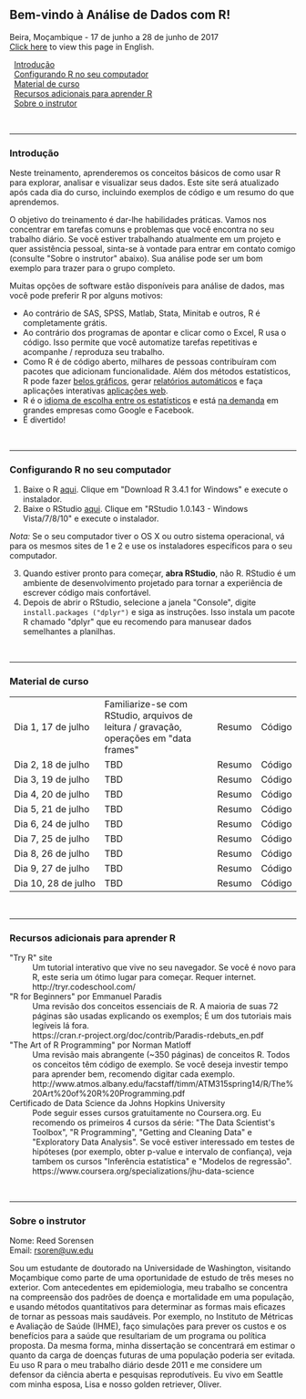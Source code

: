 ## Bem-vindo à Análise de Dados com R!  
Beira, Moçambique - 17 de junho a 28 de junho de 2017  
[Click here](index.md) to view this page in English. 

&nbsp;&nbsp;[Introdução](#intro)  
&nbsp;&nbsp;[Configurando R no seu computador](#setup)  
&nbsp;&nbsp;[Material de curso](#materials)  
&nbsp;&nbsp;[Recursos adicionais para aprender R](#resources)  
&nbsp;&nbsp;[Sobre o instrutor](#about)  

<br>

---

<a id="intro"></a>
### Introdução 

Neste treinamento, aprenderemos os conceitos básicos de como usar R para explorar, analisar e visualizar seus dados. Este site será atualizado após cada dia do curso, incluindo exemplos de código e um resumo do que aprendemos. 

O objetivo do treinamento é dar-lhe habilidades práticas. Vamos nos concentrar em tarefas comuns e problemas que você encontra no seu trabalho diário. Se você estiver trabalhando atualmente em um projeto e quer assistência pessoal, sinta-se à vontade para entrar em contato comigo (consulte "Sobre o instrutor" abaixo). Sua análise pode ser um bom exemplo para trazer para o grupo completo.

Muitas opções de software estão disponíveis para análise de dados, mas você pode preferir R por alguns motivos:
- Ao contrário de SAS, SPSS, Matlab, Stata, Minitab e outros, R é completamente grátis.
- Ao contrário dos programas de apontar e clicar como o Excel, R usa o código. Isso permite que você automatize tarefas repetitivas e acompanhe / reproduza seu trabalho. 
- Como R é de código aberto, milhares de pessoas contribuíram com pacotes que adicionam funcionalidade. Além dos métodos estatísticos, R pode fazer [belos gráficos](http://www.r-graph-gallery.com/all-graphs/), gerar [relatórios automáticos](http://rpubs.com/) e faça aplicações interativas [aplicações web](https://www.rstudio.com/products/shiny/shiny-user-showcase/). 
- R é o [idioma de escolha entre os estatísticos](https://www.fastcompany.com/3030716/the-9-best-languages-for-crunching-data) e está [na demanda](http://blog.revolutionanalytics.com/2014/05/companies-using-r-in-2014.html) em grandes empresas como Google e Facebook. 
- É divertido! 

<br>

---

<a id="setup"></a>
### Configurando R no seu computador
1. Baixe o R [aqui](https://cran.r-project.org/bin/windows/base/). Clique em "Download R 3.4.1 for Windows" e execute o instalador. 
2. Baixe o RStudio [aqui](https://www.rstudio.com/products/rstudio/download/). Clique em "RStudio 1.0.143 - Windows Vista/7/8/10" e execute o instalador. 

*Nota:* Se o seu computador tiver o OS X ou outro sistema operacional, vá para os mesmos sites de 1 e 2 e use os instaladores específicos para o seu computador.

3. Quando estiver pronto para começar, **abra RStudio**, não R. RStudio é um ambiente de desenvolvimento projetado para tornar a experiência de escrever código mais confortável.
4. Depois de abrir o RStudio, selecione a janela "Console", digite `install.packages ("dplyr")` e siga as instruções. Isso instala um pacote R chamado "dplyr" que eu recomendo para manusear dados semelhantes a planilhas. 

<br>

---

<a id="materials"></a>
### Material de curso 

<table align="center">
    <tr>
        <td white-space: nowrap>Dia 1, 17 de julho</td>
        <td>Familiarize-se com RStudio, arquivos de leitura / gravação, operações em "data frames" </td>
        <td>Resumo</td>
        <td>Código</td>
    </tr>
    <tr>
        <td white-space: nowrap>Dia 2, 18 de julho</td>
        <td>TBD</td>
        <td>Resumo</td>
        <td>Código</td>
    </tr>
    <tr>
        <td white-space: nowrap>Dia 3, 19 de julho</td>
        <td>TBD</td>
        <td>Resumo</td>
        <td>Código</td>
    </tr>
    <tr>
        <td white-space: nowrap>Dia 4, 20 de julho</td>
        <td>TBD</td>
        <td>Resumo</td>
        <td>Código</td>
    </tr>
    <tr>
        <td white-space: nowrap>Dia 5, 21 de julho</td>
        <td>TBD</td>
        <td>Resumo</td>
        <td>Código</td>
    </tr>
    <tr>
        <td white-space: nowrap>Dia 6, 24 de julho</td>
        <td>TBD</td>
        <td>Resumo</td>
        <td>Código</td>
    </tr>
    <tr>
        <td white-space: nowrap>Dia 7, 25 de julho</td>
        <td>TBD</td>
        <td>Resumo</td>
        <td>Código</td>
    </tr>
    <tr>
        <td white-space: nowrap>Dia 8, 26 de julho</td>
        <td>TBD</td>
        <td>Resumo</td>
        <td>Código</td>
    </tr>
    <tr>
        <td white-space: nowrap>Dia 9, 27 de julho</td>
        <td>TBD</td>
        <td>Resumo</td>
        <td>Código</td>
    </tr>
    <tr>
        <td white-space: nowrap>Dia 10, 28 de julho</td>
        <td>TBD</td>
        <td>Resumo</td>
        <td>Código</td>
    </tr>
</table>


<br>

---

<a id="resources"></a>
### Recursos adicionais para aprender R

<dl>
  <dt>"Try R" site</dt>
    <dd>Um tutorial interativo que vive no seu navegador. Se você é novo para R, este seria um ótimo lugar para começar. Requer internet.  <br />
    http://tryr.codeschool.com/ </dd>
  
  <dt>"R for Beginners" por Emmanuel Paradis</dt>
    <dd>Uma revisão dos conceitos essenciais de R. A maioria de suas 72 páginas são usadas explicando os exemplos; É um dos tutoriais mais legíveis lá fora.  <br />
    https://cran.r-project.org/doc/contrib/Paradis-rdebuts_en.pdf </dd>
  
  <dt>"The Art of R Programming" por Norman Matloff</dt>
    <dd>Uma revisão mais abrangente (~350 páginas) de conceitos R. Todos os conceitos têm código de exemplo. Se você deseja investir tempo para aprender bem, recomendo digitar cada exemplo.  <br />
    http://www.atmos.albany.edu/facstaff/timm/ATM315spring14/R/The%20Art%20of%20R%20Programming.pdf </dd>
    
  <dt>Certificado de Data Science da Johns Hopkins University</dt>
    <dd>Pode seguir esses cursos gratuitamente no Coursera.org. Eu recomendo os primeiros 4 cursos da série: "The Data Scientist's Toolbox", "R Programming", "Getting and Cleaning Data" e "Exploratory Data Analysis". Se você estiver interessado em testes de hipóteses (por exemplo, obter p-value e intervalo de confiança), veja tambem os cursos "Inferência estatística" e "Modelos de regressão".<br />
    https://www.coursera.org/specializations/jhu-data-science</dd>
    
</dl>


<br>

---

<a id="about"></a>
### Sobre o instrutor 

Nome: Reed Sorensen  
Email: rsoren@uw.edu

Sou um estudante de doutorado na Universidade de Washington, visitando Moçambique como parte de uma oportunidade de estudo de três meses no exterior. Com antecedentes em epidemiologia, meu trabalho se concentra na compreensão dos padrões de doença e mortalidade em uma população, e usando métodos quantitativos para determinar as formas mais eficazes de tornar as pessoas mais saudáveis. Por exemplo, no Instituto de Métricas e Avaliação de Saúde (IHME), faço simulações para prever os custos e os benefícios para a saúde que resultariam de um programa ou política proposta. Da mesma forma, minha dissertação se concentrará em estimar o quanto da carga de doenças futuras de uma população poderia ser evitada. Eu uso R para o meu trabalho diário desde 2011 e me considere um defensor da ciência aberta e pesquisas reprodutíveis. Eu vivo em Seattle com minha esposa, Lisa e nosso golden retriever, Oliver.
